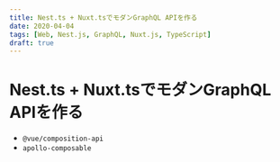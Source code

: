 ```yaml
---
title: Nest.ts + Nuxt.tsでモダンGraphQL APIを作る
date: 2020-04-04
tags: [Web, Nest.js, GraphQL, Nuxt.js, TypeScript]
draft: true
---
```


# Nest.ts + Nuxt.tsでモダンGraphQL APIを作る

- `@vue/composition-api`
- `apollo-composable`

